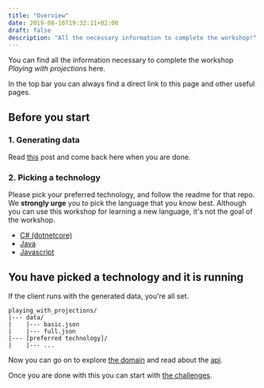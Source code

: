 ```yaml
---
title: "Overview"
date: 2019-08-16T19:32:11+02:00
draft: false
description: "All the necessary information to complete the workshop!"
---
```


You can find all the information necessary to complete the workshop *Playing with projections* here.

In the top bar you can always find a direct link to this page and other useful pages.

## Before you start

### 1. Generating data

Read [this](/doc/generating_data) post and come back here when you are done.

### 2. Picking a technology

Please pick your preferred technology, and follow the readme for that repo. We **strongly urge** you to pick the language that you know best.
Although you can use this workshop for learning a new language, it's not the goal of the workshop.

- [C# (dotnetcore)](https://github.com/PlayingWithProjections/csharp)
- [Java](https://github.com/PlayingWithProjections/java)
- [Javascript](https://github.com/PlayingWithProjections/javascript)

## You have picked a technology and it is running

If the client runs with the generated data, you're all set. 

```
playing_with_projections/
|--- data/
|    |--- basic.json
|    |--- full.json
|--- [preferred technology]/
|    |--- ...
```

Now you can go on to explore [the domain](/doc/domain) and read about the [api](/doc/api).

Once you are done with this you can start with [the challenges](/challenge/list).
